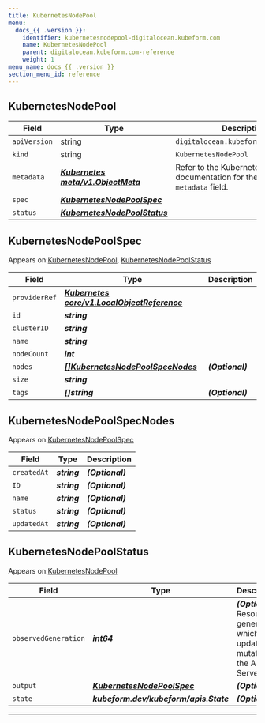 ```yaml
---
title: KubernetesNodePool
menu:
  docs_{{ .version }}:
    identifier: kubernetesnodepool-digitalocean.kubeform.com
    name: KubernetesNodePool
    parent: digitalocean.kubeform.com-reference
    weight: 1
menu_name: docs_{{ .version }}
section_menu_id: reference
---
```


## KubernetesNodePool
| Field | Type | Description |
| ------ | ----- | ----------- |
| `apiVersion` | string | `digitalocean.kubeform.com/v1alpha1` |
|    `kind` | string | `KubernetesNodePool` |
| `metadata` | ***[Kubernetes meta/v1.ObjectMeta](https://kubernetes.io/docs/reference/generated/kubernetes-api/v1.13/#objectmeta-v1-meta)***|Refer to the Kubernetes API documentation for the fields of the `metadata` field.|
| `spec` | ***[KubernetesNodePoolSpec](#KubernetesNodePoolSpec)***||
| `status` | ***[KubernetesNodePoolStatus](#KubernetesNodePoolStatus)***||
## KubernetesNodePoolSpec

Appears on:[KubernetesNodePool](#KubernetesNodePool), [KubernetesNodePoolStatus](#KubernetesNodePoolStatus)

| Field | Type | Description |
| ------ | ----- | ----------- |
| `providerRef` | ***[Kubernetes core/v1.LocalObjectReference](https://kubernetes.io/docs/reference/generated/kubernetes-api/v1.13/#localobjectreference-v1-core)***||
| `id` | ***string***||
| `clusterID` | ***string***||
| `name` | ***string***||
| `nodeCount` | ***int***||
| `nodes` | ***[[]KubernetesNodePoolSpecNodes](#KubernetesNodePoolSpecNodes)***| ***(Optional)*** |
| `size` | ***string***||
| `tags` | ***[]string***| ***(Optional)*** |
## KubernetesNodePoolSpecNodes

Appears on:[KubernetesNodePoolSpec](#KubernetesNodePoolSpec)

| Field | Type | Description |
| ------ | ----- | ----------- |
| `createdAt` | ***string***| ***(Optional)*** |
| `ID` | ***string***| ***(Optional)*** |
| `name` | ***string***| ***(Optional)*** |
| `status` | ***string***| ***(Optional)*** |
| `updatedAt` | ***string***| ***(Optional)*** |
## KubernetesNodePoolStatus

Appears on:[KubernetesNodePool](#KubernetesNodePool)

| Field | Type | Description |
| ------ | ----- | ----------- |
| `observedGeneration` | ***int64***| ***(Optional)*** Resource generation, which is updated on mutation by the API Server.|
| `output` | ***[KubernetesNodePoolSpec](#KubernetesNodePoolSpec)***| ***(Optional)*** |
| `state` | ***kubeform.dev/kubeform/apis.State***| ***(Optional)*** |
---
